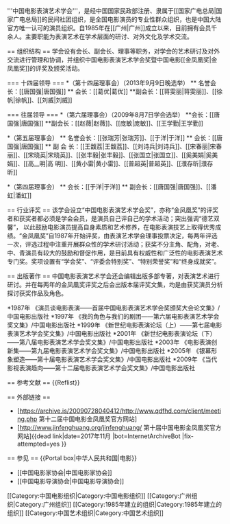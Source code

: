 '''中国电影表演艺术学会'''，是经中国国家民政部注册、隶属于[[国家广电总局|国家广电总局]]的民间社团组织，是全国电影演员的专业性群众组织，也是中国大陆官方唯一认可的演员组织。自1985年在[[广州|广州]]成立以来，目前拥有会员千余人。主要职能为表演艺术在学术层面的研讨、对外文化及学术交流。

== 组织结构 ==
学会设有会长、副会长、理事等职务，对学会的艺术研讨及对外交流进行管理和协调，并组织中国电影表演艺术学会奖暨中国电影[[金凤凰奖|金凤凰奖]]的评奖及颁奖活动。

=== 十四届领导 ===
*（第十四届理事会）（2013年9月9日晚选举）
** 名誉会长：[[唐国强|唐国强]]
** 会长：[[葛优|葛优]]
**副会长：[[蒋雯丽|蒋雯丽]]、[[徐帆|徐帆]]、[[刘威|刘威]]

=== 往届领导 ===
*（第六届理事会）（2009年8月7日学会选举）
**会长：[[唐国强|唐国强]]
**副会长：[[赵薇|赵薇]]、[[庞敏|庞敏]]、[[王学勤|王学勤]]

*（第五届理事会）
** 名誉会长：[[张瑞芳|张瑞芳]]、[[于洋|于洋]]
** 会长：[[唐国强|唐国强]]
** 副 会 长：[[王馥荔|王馥荔]]、[[刘诗兵|刘诗兵]]、[[宋春丽|宋春丽]]、[[宋晓英|宋晓英]]、[[张丰毅|张丰毅]]、[[张国立|张国立]]、[[奚美娟|奚美娟]]、[[高__明|高  明]]、[[黄小雷|黄小雷]]、[[普超英|普超英]]、[[濮存昕|濮存昕]]

*（第四届理事会）
** 会长：[[于洋|于洋]]
** 副会长：[[唐国强|唐国强]]、[[潘虹|潘虹]]

== 行业评奖 ==
该学会设立“中国电影表演艺术学会奖”，亦称“金凤凰奖”的评奖者和获奖者都必须是学会会员，是演员自己评自己的学术活动；突出强调“德艺双馨”， 以此鼓励电影演员提高自身素质和艺术修养，在电影表演技艺上取得优秀成绩。“金凤凰奖”自1987年开始评奖，由表演艺术学会理事投票决定，每两年评选一次，评选过程中注重开展群众性的学术研讨活动；获奖不分主角、配角，对老、中、青演员有较大的鼓励和督促作用，是目前具有权威性和广泛性的电影表演艺术专门奖。奖项设置有“学会奖”、“评委会特别奖”、“特别荣誉奖”和“终身成就奖”。

== 出版著作 ==
中国电影表演艺术学会还会编辑出版多部专著，对表演艺术进行研讨。并在每两年的金凤凰奖评奖之后会出版本届评奖文集，均是由获奖演员分析探讨获奖作品及角色。

*1987年 《演员谈电影表演——首届中国电影表演艺术学会奖颁奖大会论文集》/中国电影出版社
*1997年 《我的角色与我们的剧团——第六届电影表演艺术学会奖文集》/中国电影出版社
*1999年 《新世纪电影表演论坛（上）——第七届电影表演艺术学会奖文集》/中国电影出版社
*2001年 《新世纪电影表演论坛（下）——第八届电影表演艺术学会奖文集》/中国电影出版社
*2003年 《电影表演创新集——第九届电影表演艺术学会奖文集》/中国电影出版社
*2005年 《银幕形象塑造——第十届电影表演艺术学会奖文集》/中国电影出版社
*2009年 《当代影视表演趋向——第十二届电影表演艺术学会奖文集》/中国电影出版社

== 参考文献 ==
{{Reflist}}

== 外部链接 ==
* [https://archive.is/20090728040412/http://www.qdfhd.com/client/meeting.php 第十二届中国电影金凤凰奖官方网站]
* [http://www.jinfenghuang.org/jinfenghuang/ 第十届中国电影金凤凰奖官方网站]{{dead link|date=2017年11月 |bot=InternetArchiveBot |fix-attempted=yes }}

== 参见 ==
{{Portal box|中华人民共和国|电影}}
* [[中国电影家协会|中国电影家协会]]
* [[中国电影导演协会|中国电影导演协会]]

[[Category:中国电影组织|Category:中国电影组织]]
[[Category:广州组织|Category:广州组织]]
[[Category:1985年建立的组织|Category:1985年建立的组织]]
[[Category:中国艺术组织|Category:中国艺术组织]]